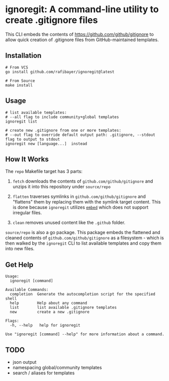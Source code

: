 # **ignoregit**: A command-line utility to create .gitignore files

This CLI embeds the contents of https://github.com/github/gitignore to allow quick creation of .gitignore files from GitHub-maintained templates.

## Installation
```shell
# From VCS
go install github.com/rafibayer/ignoregit@latest

# From Source
make install
```
## Usage

```shell
# list available templates:
# --all flag to include community+global templates
ignoregit list 

# create new .gitignore from one or more templates:
# --out flag to override default output path: .gitignore, --stdout flag to output to stdout
ignoregit new [language...]  instead
```

## How It Works
The `repo` Makefile target has 3 parts:
1. `fetch` downloads the contents of `github.com/github/gitignore` and unzips it into this repository under `source/repo`

2. `flatten` traverses symlinks in `github.com/github/gitignore` and "flattens" them by replacing them with the symlink target content.
This is done because `ignoregit` utilizes [`embed`](https://pkg.go.dev/embed) which does not support irregular files.

3. `clean` removes unused content like the `.github` folder.

`source/repo` is also a go package. This package embeds the flattened and cleaned contents of `github.com/github/gitignore` as a filesystem - which is then walked by the `ignoregit` CLI to list available templates and copy them into new files. 

## Get Help
```shell
Usage:
  ignoregit [command]

Available Commands:
  completion  Generate the autocompletion script for the specified shell
  help        Help about any command
  list        list available .gitignore templates
  new         create a new .gitignore

Flags:
  -h, --help   help for ignoregit

Use "ignoregit [command] --help" for more information about a command.
```

## TODO
- json output
- namespacing global/community templates
- search / aliases for templates